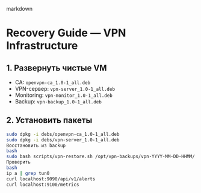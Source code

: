 markdown
# Recovery Guide — VPN Infrastructure

## 1. Развернуть чистые VM

- CA: `openvpn-ca_1.0-1_all.deb`
- VPN-сервер: `vpn-server_1.0-1_all.deb`
- Monitoring: `vpn-monitor_1.0-1_all.deb`
- Backup: `vpn-backup_1.0-1_all.deb`

## 2. Установить пакеты

```bash
sudo dpkg -i debs/openvpn-ca_1.0-1_all.deb
sudo dpkg -i debs/vpn-server_1.0-1_all.deb
Восстановить из backup
bash
sudo bash scripts/vpn-restore.sh /opt/vpn-backups/vpn-YYYY-MM-DD-HHMM/
Проверить
bash
ip a | grep tun0
curl localhost:9090/api/v1/alerts
curl localhost:9100/metrics
